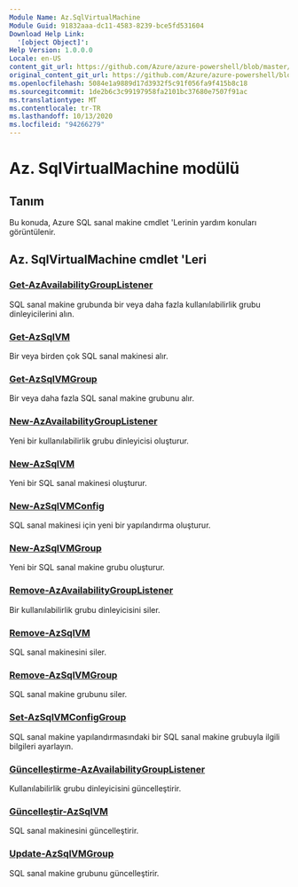 ```yaml
---
Module Name: Az.SqlVirtualMachine
Module Guid: 91832aaa-dc11-4583-8239-bce5fd531604
Download Help Link:
  '[object Object]': 
Help Version: 1.0.0.0
Locale: en-US
content_git_url: https://github.com/Azure/azure-powershell/blob/master/src/SqlVirtualMachine/SqlVirtualMachine/help/Az.SqlVirtualMachine.md
original_content_git_url: https://github.com/Azure/azure-powershell/blob/master/src/SqlVirtualMachine/SqlVirtualMachine/help/Az.SqlVirtualMachine.md
ms.openlocfilehash: 5084e1a9889d17d3932f5c91f056fa9f415b8c18
ms.sourcegitcommit: 1de2b6c3c99197958fa2101bc37680e7507f91ac
ms.translationtype: MT
ms.contentlocale: tr-TR
ms.lasthandoff: 10/13/2020
ms.locfileid: "94266279"
---
```

# Az. SqlVirtualMachine modülü
## Tanım
Bu konuda, Azure SQL sanal makine cmdlet 'Lerinin yardım konuları görüntülenir.

## Az. SqlVirtualMachine cmdlet 'Leri
### [Get-AzAvailabilityGroupListener](Get-AzAvailabilityGroupListener.md)
SQL sanal makine grubunda bir veya daha fazla kullanılabilirlik grubu dinleyicilerini alın.

### [Get-AzSqlVM](Get-AzSqlVM.md)
Bir veya birden çok SQL sanal makinesi alır.

### [Get-AzSqlVMGroup](Get-AzSqlVMGroup.md)
Bir veya daha fazla SQL sanal makine grubunu alır.

### [New-AzAvailabilityGroupListener](New-AzAvailabilityGroupListener.md)
Yeni bir kullanılabilirlik grubu dinleyicisi oluşturur.

### [New-AzSqlVM](New-AzSqlVM.md)
Yeni bir SQL sanal makinesi oluşturur.

### [New-AzSqlVMConfig](New-AzSqlVMConfig.md)
SQL sanal makinesi için yeni bir yapılandırma oluşturur.

### [New-AzSqlVMGroup](New-AzSqlVMGroup.md)
Yeni bir SQL sanal makine grubu oluşturur.

### [Remove-AzAvailabilityGroupListener](Remove-AzAvailabilityGroupListener.md)
Bir kullanılabilirlik grubu dinleyicisini siler.

### [Remove-AzSqlVM](Remove-AzSqlVM.md)
SQL sanal makinesini siler.

### [Remove-AzSqlVMGroup](Remove-AzSqlVMGroup.md)
SQL sanal makine grubunu siler.

### [Set-AzSqlVMConfigGroup](Set-AzSqlVMConfigGroup.md)
SQL sanal makine yapılandırmasındaki bir SQL sanal makine grubuyla ilgili bilgileri ayarlayın.

### [Güncelleştirme-AzAvailabilityGroupListener](Update-AzAvailabilityGroupListener.md)
Kullanılabilirlik grubu dinleyicisini güncelleştirir.

### [Güncelleştir-AzSqlVM](Update-AzSqlVM.md)
SQL sanal makinesini güncelleştirir.

### [Update-AzSqlVMGroup](Update-AzSqlVMGroup.md)
SQL sanal makine grubunu güncelleştirir.


